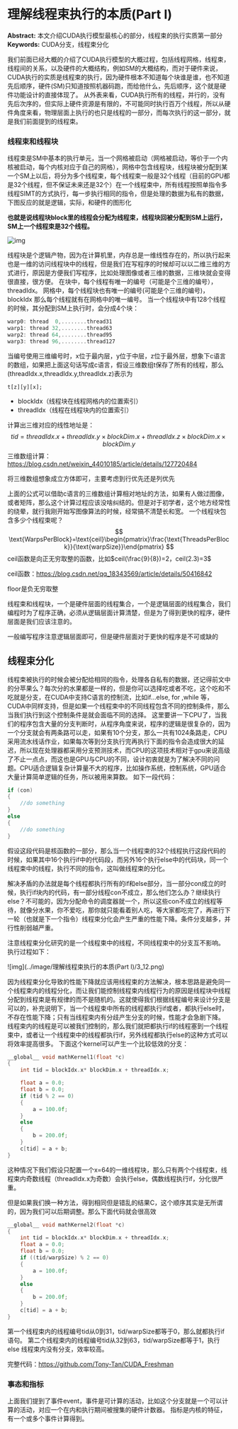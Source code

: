 # 理解线程束执行的本质(Part I)

**Abstract:** 本文介绍CUDA执行模型最核心的部分，线程束的执行实质第一部分
**Keywords:** CUDA分支，线程束分化

我们前面已经大概的介绍了CUDA执行模型的大概过程，包括线程网格，线程束，线程间的关系，以及硬件的大概结构，例如SM的大概结构，而对于硬件来说，CUDA执行的实质是线程束的执行，因为硬件根本不知道每个块谁是谁，也不知道先后顺序，硬件(SM)只知道按照机器码跑，而给他什么，先后顺序，这个就是硬件功能设计的直接体现了。
从外表来看，CUDA执行所有的线程，并行的，没有先后次序的，但实际上硬件资源是有限的，不可能同时执行百万个线程，所以从硬件角度来看，物理层面上执行的也只是线程的一部分，而每次执行的这一部分，就是我们前面提到的线程束。

### 线程束和线程块

线程束是SM中基本的执行单元，当一个网格被启动（网格被启动，等价于一个内核被启动，每个内核对应于自己的网格），网格中包含线程块，线程块被分配到某一个SM上以后，将分为多个线程束，每个线程束一般是32个线程（目前的GPU都是32个线程，但不保证未来还是32个）在一个线程束中，所有线程按照单指令多线程SIMT的方式执行，每一步执行相同的指令，但是处理的数据为私有的数据，下图反应的就是逻辑，实际，和硬件的图形化

**也就是说线程块block里的线程会分配为线程束，线程块回被分配到SM上运行，SM上一个线程束是32个线程。**

![img](https://face2ai.com/CUDA-F-3-2-%E7%90%86%E8%A7%A3%E7%BA%BF%E7%A8%8B%E6%9D%9F%E6%89%A7%E8%A1%8C%E7%9A%84%E6%9C%AC%E8%B4%A8-P1/3_10.png)

线程块是个逻辑产物，因为在计算机里，内存总是一维线性存在的，所以执行起来也是一维的访问线程块中的线程，但是我们在写程序的时候却可以以二维三维的方式进行，原因是方便我们写程序，比如处理图像或者三维的数据，三维块就会变得很直接，很方便。
在块中，每个线程有唯一的编号（可能是个三维的编号），threadIdx。
网格中，每个线程块也有唯一的编号(可能是个三维的编号)，blockIdx
那么每个线程就有在网格中的唯一编号。
当一个线程块中有128个线程的时候，其分配到SM上执行时，会分成4个块：

```C
warp0: thread  0,........thread31
warp1: thread 32,........thread63
warp2: thread 64,........thread95
warp3: thread 96,........thread127
```

当编号使用三维编号时，x位于最内层，y位于中层，z位于最外层，想象下c语言的数组，如果把上面这句话写成c语言，假设三维数组t保存了所有的线程，那么(threadIdx.x,threadIdx.y,threadIdx.z)表示为

```
t[z][y][x];
```

- blockIdx（线程块在线程网格内的位置索引）
- threadIdx（线程在线程块内的位置索引）

计算出三维对应的线性地址是：
$$
tid = threadIdx.x+threadIdx.y\times blockDim.x+threadIdx.z\times blockDim.x \times blockDim.y
$$
三维数组计算：https://blog.csdn.net/weixin_44010185/article/details/127720484

将三维数组想象成立方体即可，主要考虑到行优先还是列优先

上面的公式可以借助c语言的三维数组计算相对地址的方法，如果有人做过图像，或者矩阵，那么这个计算过程应该没啥纠结的。但是对于初学者，这个地方经常性的绕晕，就行我刚开始写图像算法的时候，经常搞不清楚长和宽。
一个线程块包含多少个线程束呢？
$$
\text{WarpsPerBlock}=\text{ceil}\begin{pmatrix}\frac{\text{ThreadsPerBlock}}{\text{warpSize}}\end{pmatrix}
$$
ceil函数是向正无穷取整的函数，比如$ceil(\frac{9}{8})=2，ceil(2.3)=3$

ceil函数：https://blog.csdn.net/qq_18343569/article/details/50416842

floor是负无穷取整

线程束和线程块，一个是硬件层面的线程集合，一个是逻辑层面的线程集合，我们编程时为了程序正确，必须从逻辑层面计算清楚，但是为了得到更快的程序，硬件层面是我们应该注意的。

一般编写程序注意逻辑层面即可，但是硬件层面对于更快的程序是不可或缺的

## 线程束分化

线程束被执行的时候会被分配给相同的指令，处理各自私有的数据，还记得前文中的分苹果么？每次分的水果都是一样的，但是你可以选择吃或者不吃，这个吃和不吃就是分支，在CUDA中支持C语言的控制流，比如if…else, for ,while 等，CUDA中同样支持，但是如果一个线程束中的不同线程包含不同的控制条件，那么当我们执行到这个控制条件是就会面临不同的选择。
这里要讲一下CPU了，当我们的程序包含大量的分支判断时，从程序角度来说，程序的逻辑是很复杂的，因为一个分支就会有两条路可以走，如果有10个分支，那么一共有1024条路走，CPU采用流水线话作业，如果每次等到分支执行完再执行下面的指令会造成很大的延迟，所以现在处理器都采用分支预测技术，而CPU的这项技术相对于gpu来说高级了不止一点点，而这也是GPU与CPU的不同，设计初衷就是为了解决不同的问题。CPU适合逻辑复杂计算量不大的程序，比如操作系统，控制系统，GPU适合大量计算简单逻辑的任务，所以被用来算数。
如下一段代码：

```c++
if (con)
{
    //do something
}
else
{
    //do something
}
```

假设这段代码是核函数的一部分，那么当一个线程束的32个线程执行这段代码的时候，如果其中16个执行if中的代码段，而另外16个执行else中的代码块，同一个线程束中的线程，执行不同的指令，这叫做线程束的分化。

解决矛盾的办法就是每个线程都执行所有的if和else部分，当一部分con成立的时候，执行if块内的代码，有一部分线程con不成立，那么他们怎么办？继续执行else？不可能的，因为分配命令的调度器就一个，所以这些con不成立的线程等待，就像分水果，你不爱吃，那你就只能看着别人吃，等大家都吃完了，再进行下一轮（也就是下一个指令）线程束分化会产生严重的性能下降。条件分支越多，并行性削弱越严重。

注意线程束分化研究的是一个线程束中的线程，不同线程束中的分支互不影响。
执行过程如下：

![img](../image/理解线程束执行的本质(Part I)/3_12.png)

因为线程束分化导致的性能下降就应该用线程束的方法解决，根本思路是避免同一个线程束内的线程分化，而让我们能控制线程束内线程行为的原因是线程块中线程分配到线程束是有规律的而不是随机的。这就使得我们根据线程编号来设计分支是可以的，补充说明下，当一个线程束中所有的线程都执行if或者，都执行else时，不存在性能下降；只有当线程束内有分歧产生分支的时候，性能才会急剧下降。
线程束内的线程是可以被我们控制的，那么我们就把都执行if的线程塞到一个线程束中，或者让一个线程束中的线程都执行if，另外线程都执行else的这种方式可以将效率提高很多。
下面这个kernel可以产生一个比较低效的分支：

```c++
__global__ void mathKernel1(float *c)
{
	int tid = blockIdx.x* blockDim.x + threadIdx.x;

	float a = 0.0;
	float b = 0.0;
	if (tid % 2 == 0)
	{
		a = 100.0f;
	}
	else
	{
		b = 200.0f;
	}
	c[tid] = a + b;
}
```

这种情况下我们假设只配置一个x=64的一维线程块，那么只有两个个线程束，线程束内奇数线程（threadIdx.x为奇数）会执行else，偶数线程执行if，分化很严重。

但是如果我们换一种方法，得到相同但是错乱的结果C，这个顺序其实是无所谓的，因为我们可以后期调整。那么下面代码就会很高效

```c++
__global__ void mathKernel2(float *c)
{
	int tid = blockIdx.x* blockDim.x + threadIdx.x;
	float a = 0.0;
	float b = 0.0;
	if ((tid/warpSize) % 2 == 0)
	{
		a = 100.0f;
	}
	else
	{
		b = 200.0f;
	}
	c[tid] = a + b;
}
```

第一个线程束内的线程编号tid从0到31，tid/warpSize都等于0，那么就都执行if语句。
第二个线程束内的线程编号tid从32到63，tid/warpSize都等于1，执行else
线程束内没有分支，效率较高。

完整代码：https://github.com/Tony-Tan/CUDA_Freshman

### 事态和指标

上面我们提到了事件event，事件是可计算的活动，比如这个分支就是一个可以计算的活动，对应一个在内和执行期间被搜集的硬件计数器。
指标是内核的特征，有一个或多个事件计算得到。